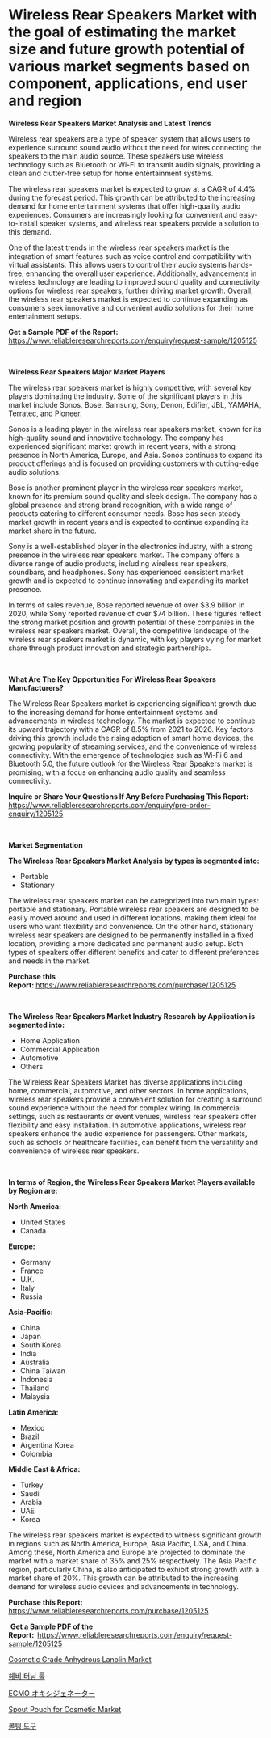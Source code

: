 <p><h1>Wireless Rear Speakers Market with the goal of estimating the market size and future growth potential of various market segments based on component, applications, end user and region</h1></p><p><strong>Wireless Rear Speakers Market Analysis and Latest Trends</strong></p>
<p><p>Wireless rear speakers are a type of speaker system that allows users to experience surround sound audio without the need for wires connecting the speakers to the main audio source. These speakers use wireless technology such as Bluetooth or Wi-Fi to transmit audio signals, providing a clean and clutter-free setup for home entertainment systems.</p><p>The wireless rear speakers market is expected to grow at a CAGR of 4.4% during the forecast period. This growth can be attributed to the increasing demand for home entertainment systems that offer high-quality audio experiences. Consumers are increasingly looking for convenient and easy-to-install speaker systems, and wireless rear speakers provide a solution to this demand.</p><p>One of the latest trends in the wireless rear speakers market is the integration of smart features such as voice control and compatibility with virtual assistants. This allows users to control their audio systems hands-free, enhancing the overall user experience. Additionally, advancements in wireless technology are leading to improved sound quality and connectivity options for wireless rear speakers, further driving market growth. Overall, the wireless rear speakers market is expected to continue expanding as consumers seek innovative and convenient audio solutions for their home entertainment setups.</p></p>
<p><strong>Get a Sample PDF of the Report:&nbsp;</strong> <a href="https://www.reliableresearchreports.com/enquiry/request-sample/1205125">https://www.reliableresearchreports.com/enquiry/request-sample/1205125</a></p>
<p>&nbsp;</p>
<p><strong>Wireless Rear Speakers Major Market Players</strong></p>
<p><p>The wireless rear speakers market is highly competitive, with several key players dominating the industry. Some of the significant players in this market include Sonos, Bose, Samsung, Sony, Denon, Edifier, JBL, YAMAHA, Terratec, and Pioneer.</p><p>Sonos is a leading player in the wireless rear speakers market, known for its high-quality sound and innovative technology. The company has experienced significant market growth in recent years, with a strong presence in North America, Europe, and Asia. Sonos continues to expand its product offerings and is focused on providing customers with cutting-edge audio solutions.</p><p>Bose is another prominent player in the wireless rear speakers market, known for its premium sound quality and sleek design. The company has a global presence and strong brand recognition, with a wide range of products catering to different consumer needs. Bose has seen steady market growth in recent years and is expected to continue expanding its market share in the future.</p><p>Sony is a well-established player in the electronics industry, with a strong presence in the wireless rear speakers market. The company offers a diverse range of audio products, including wireless rear speakers, soundbars, and headphones. Sony has experienced consistent market growth and is expected to continue innovating and expanding its market presence.</p><p>In terms of sales revenue, Bose reported revenue of over $3.9 billion in 2020, while Sony reported revenue of over $74 billion. These figures reflect the strong market position and growth potential of these companies in the wireless rear speakers market. Overall, the competitive landscape of the wireless rear speakers market is dynamic, with key players vying for market share through product innovation and strategic partnerships.</p></p>
<p>&nbsp;</p>
<p><strong>What Are The Key Opportunities For Wireless Rear Speakers Manufacturers?</strong></p>
<p><p>The Wireless Rear Speakers market is experiencing significant growth due to the increasing demand for home entertainment systems and advancements in wireless technology. The market is expected to continue its upward trajectory with a CAGR of 8.5% from 2021 to 2026. Key factors driving this growth include the rising adoption of smart home devices, the growing popularity of streaming services, and the convenience of wireless connectivity. With the emergence of technologies such as Wi-Fi 6 and Bluetooth 5.0, the future outlook for the Wireless Rear Speakers market is promising, with a focus on enhancing audio quality and seamless connectivity.</p></p>
<p><strong>Inquire or Share Your Questions If Any Before Purchasing This Report:</strong> <a href="https://www.reliableresearchreports.com/enquiry/pre-order-enquiry/1205125">https://www.reliableresearchreports.com/enquiry/pre-order-enquiry/1205125</a></p>
<p>&nbsp;</p>
<p><strong>Market Segmentation</strong></p>
<p><strong>The Wireless Rear Speakers Market Analysis by types is segmented into:</strong></p>
<p><ul><li>Portable</li><li>Stationary</li></ul></p>
<p><p>The wireless rear speakers market can be categorized into two main types: portable and stationary. Portable wireless rear speakers are designed to be easily moved around and used in different locations, making them ideal for users who want flexibility and convenience. On the other hand, stationary wireless rear speakers are designed to be permanently installed in a fixed location, providing a more dedicated and permanent audio setup. Both types of speakers offer different benefits and cater to different preferences and needs in the market.</p></p>
<p><strong>Purchase this Report:&nbsp;</strong><a href="https://www.reliableresearchreports.com/purchase/1205125">https://www.reliableresearchreports.com/purchase/1205125</a></p>
<p>&nbsp;</p>
<p><strong>The Wireless Rear Speakers Market Industry Research by Application is segmented into:</strong></p>
<p><ul><li>Home Application</li><li>Commercial Application</li><li>Automotive</li><li>Others</li></ul></p>
<p><p>The Wireless Rear Speakers Market has diverse applications including home, commercial, automotive, and other sectors. In home applications, wireless rear speakers provide a convenient solution for creating a surround sound experience without the need for complex wiring. In commercial settings, such as restaurants or event venues, wireless rear speakers offer flexibility and easy installation. In automotive applications, wireless rear speakers enhance the audio experience for passengers. Other markets, such as schools or healthcare facilities, can benefit from the versatility and convenience of wireless rear speakers.</p></p>
<p>&nbsp;</p>
<p><strong>In terms of Region, the Wireless Rear Speakers Market Players available by Region are:</strong></p>
<p>
    <p> <strong> North America: </strong>
        <ul>
            <li>United States</li>
            <li>Canada</li>
        </ul>
        </p> 
    <p> <strong> Europe: </strong>
        <ul>
            <li>Germany</li>
            <li>France</li>
            <li>U.K.</li>
            <li>Italy</li>
            <li>Russia</li>
        </ul>
        </p> 
    <p> <strong> Asia-Pacific: </strong>
        <ul>
            <li>China</li>
            <li>Japan</li>
            <li>South Korea</li>
            <li>India</li>
            <li>Australia</li>
            <li>China Taiwan</li>
            <li>Indonesia</li>
            <li>Thailand</li>
            <li>Malaysia</li>
        </ul>
        </p> 
    <p> <strong> Latin America: </strong>
        <ul>
            <li>Mexico</li>
            <li>Brazil</li>
            <li>Argentina Korea</li>
            <li>Colombia</li>
        </ul>
        </p> 
    <p> <strong> Middle East & Africa: </strong>
        <ul>
            <li>Turkey</li>
            <li>Saudi</li>
            <li>Arabia</li>
            <li>UAE</li>
            <li>Korea</li>
        </ul>
    </p>
    </p>
<p><p>The wireless rear speakers market is expected to witness significant growth in regions such as North America, Europe, Asia Pacific, USA, and China. Among these, North America and Europe are projected to dominate the market with a market share of 35% and 25% respectively. The Asia Pacific region, particularly China, is also anticipated to exhibit strong growth with a market share of 20%. This growth can be attributed to the increasing demand for wireless audio devices and advancements in technology.</p></p>
<p><strong>Purchase this Report: </strong><a href="https://www.reliableresearchreports.com/purchase/1205125">https://www.reliableresearchreports.com/purchase/1205125</a></p>
<p>&nbsp;<strong>Get a Sample PDF of the Report:&nbsp;&nbsp;</strong><a href="https://www.reliableresearchreports.com/enquiry/request-sample/1205125">https://www.reliableresearchreports.com/enquiry/request-sample/1205125</a></p>
<p><strong></strong></p>
<p><p><a href="https://issuu.com/reportprime-2/docs/cosmetic-grade-anhydrous-lanolin-market-size-2030.">Cosmetic Grade Anhydrous Lanolin Market</a></p><p><a href="https://github.com/TrevorKruvalis5678/Market-Research-Report-List-1/blob/main/50700945378.md">헤비 터닝 툴</a></p><p><a href="https://github.com/laurenreichert/Market-Research-Report-List-1/blob/main/55327705812.md">ECMO オキシジェネーター</a></p><p><a href="https://issuu.com/reportprime-2/docs/spout-pouch-for-cosmetic-market-size-2030.pptx">Spout Pouch for Cosmetic Market</a></p><p><a href="https://github.com/lzuwsfreyoq70/Market-Research-Report-List-1/blob/main/65534545377.md">볼팅 도구</a></p></p>